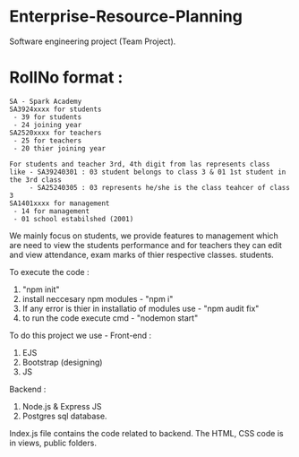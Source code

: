 # Enterprise-Resource-Planning
Software engineering project (Team Project).

# RollNo format : 
    SA - Spark Academy
    SA3924xxxx for students
     - 39 for students
     - 24 joining year    
    SA2520xxxx for teachers
     - 25 for teachers
     - 20 thier joining year

    For students and teacher 3rd, 4th digit from las represents class
    like - SA39240301 : 03 student belongs to class 3 & 01 1st student in the 3rd class
         - SA25240305 : 03 represents he/she is the class teahcer of class 3
    SA1401xxxx for management
     - 14 for management
     - 01 school estabilshed (2001)



We mainly focus on students, we provide features to management which are need to view the students performance and for teachers they can edit and view attendance, exam marks of thier respective classes. students.

To execute the code :
1. "npm init"
2. install neccesary npm modules - "npm i"
3. If any error is thier in installatio of modules use - "npm audit fix"
4. to run the code execute cmd - "nodemon start"


To do this project we use -
Front-end :
1. EJS
2. Bootstrap (designing)
3. JS

Backend : 
1. Node.js & Express JS
2. Postgres sql database.


Index.js file contains the code related to backend. The HTML, CSS code is in views, public folders.

